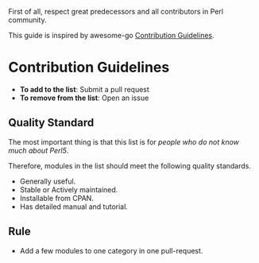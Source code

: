 First of all, respect great predecessors and all contributors in Perl community.

This guide is inspired by awesome-go [Contribution Guidelines](https://github.com/avelino/awesome-go/blob/master/CONTRIBUTING.md).

# Contribution Guidelines

* **To add to the list**: Submit a pull request
* **To remove from the list**: Open an issue

## Quality Standard

The most important thing is that this list is for *people who do not know much about Perl5*.

Therefore, modules in the list should meet the following quality standards.

* Generally useful.
* Stable or Actively maintained.
* Installable from CPAN.
* Has detailed manual and tutorial.

## Rule

* Add a few modules to one category in one pull-request.

